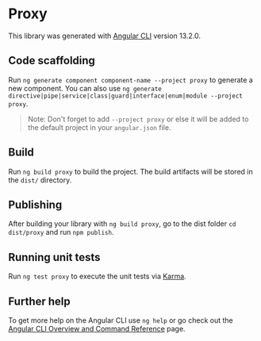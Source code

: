 # Proxy

This library was generated with [Angular CLI](https://github.com/angular/angular-cli) version 13.2.0.

## Code scaffolding

Run `ng generate component component-name --project proxy` to generate a new component. You can also use `ng generate directive|pipe|service|class|guard|interface|enum|module --project proxy`.
> Note: Don't forget to add `--project proxy` or else it will be added to the default project in your `angular.json` file. 

## Build

Run `ng build proxy` to build the project. The build artifacts will be stored in the `dist/` directory.

## Publishing

After building your library with `ng build proxy`, go to the dist folder `cd dist/proxy` and run `npm publish`.

## Running unit tests

Run `ng test proxy` to execute the unit tests via [Karma](https://karma-runner.github.io).

## Further help

To get more help on the Angular CLI use `ng help` or go check out the [Angular CLI Overview and Command Reference](https://angular.io/cli) page.
